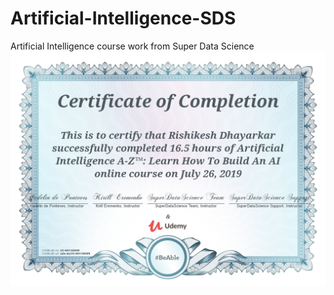 # Artificial-Intelligence-SDS
Artificial Intelligence course work from Super Data Science
![alt text](https://github.com/RishikeshDhayarkar/Artificial-Intelligence-SDS/blob/master/ai_az.jpg)

